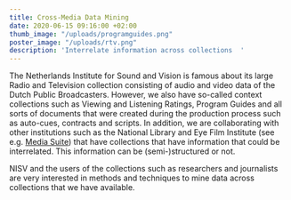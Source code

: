 ```yaml
---
title: Cross-Media Data Mining
date: 2020-06-15 09:16:00 +02:00
thumb_image: "/uploads/programguides.png"
poster_image: "/uploads/rtv.png"
description: 'Interrelate information across collections  '
---
```


The Netherlands Institute for Sound and Vision is famous about its large Radio and Television collection consisting of audio and video data of the Dutch Public Broadcasters. However, we also have so-called context collections such as Viewing and Listening Ratings, Program Guides and all sorts of documents that were created during the production process such as auto-cues, contracts and scripts. In addition, we are collaborating with other institutions such as the National Library and Eye Film Institute (see e.g. [Media Suite](https://mediasuite.clariah.nl/)) that have collections that have information that could be interrelated. This information can be (semi-)structured or not.

NISV and the users of the collections such as researchers and journalists are very interested in methods and techniques to mine data across collections that we have available. 